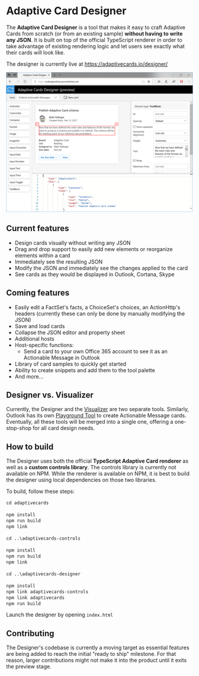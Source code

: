 # Adaptive Card Designer
The **Adaptive Card Designer** is a tool that makes it easy to craft Adaptive Cards from scratch (or from an existing sample) **without having to write any JSON**. It is built on top of the official TypeScript renderer in order to take advantage of existing rendering logic and let users see exactly what their cards will look like.

The designer is currently live at https://adaptivecards.io/designer/

![Adaptive Card Designer](./screenshot.png)

## Current features
- Design cards visually without writing any JSON
- Drag and drop support to easily add new elements or reorganize elements within a card
- Immediately see the resulting JSON
- Modify the JSON and immediately see the changes applied to the card
- See cards as they would be displayed in Outlook, Cortana, Skype

## Coming features
- Easily edit a FactSet's facts, a ChoiceSet's choices, an ActionHttp's headers (currently these can only be done by manually modifying the JSON)
- Save and load cards
- Collapse the JSON editor and property sheet
- Additional hosts
- Host-specific functions:
  - Send a card to your own Office 365 account to see it as an Actionable Message in Outlook
- Library of card samples to quickly get started
- Ability to create snippets and add them to the tool palette
- And more...

## Designer vs. Visualizer
Currently, the Designer and the [Visualizer](adaptivecards.io/visualizer/) are two separate tools. Similarly, Outlook has its own [Playground Tool](https://messagecardplayground.azurewebsites.net/) to create Actionable Message cards. Eventually, all these tools will be merged into a single one, offering a one-stop-shop for all card design needs.

## How to build
The Designer uses both the official **TypeScript Adaptive Card renderer** as well as a **custom controls library**. The controls library is currently not available on NPM. While the renderer is available on NPM, it is best to build the designer using local dependencies on those two libraries.

To build, follow these steps:

```shell
cd adaptivecards

npm install
npm run build
npm link

cd ..\adaptivecards-controls

npm install
npm run build
npm link

cd ..\adaptivecards-designer

npm install
npm link adaptivecards-controls
npm link adaptivecards
npm run build
```

Launch the designer by opening `index.html`

## Contributing
The Designer's codebase is currently a moving target as essential features are being added to reach the initial "ready to ship" milestone. For that reason, larger contributions might not make it into the product until it exits the preview stage.
